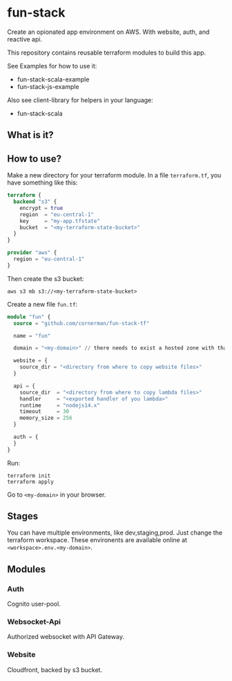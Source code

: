 # fun-stack

Create an opionated app environment on AWS. With website, auth, and reactive api.

This repository contains reusable terraform modules to build this app.

See Examples for how to use it:
- fun-stack-scala-example
- fun-stack-js-example

Also see client-library for helpers in your language:
- fun-stack-scala

## What is it?

## How to use?

Make a new directory for your terraform module. In a file `terraform.tf`, you have something like this:
```tf
terraform {
  backend "s3" {
    encrypt = true
    region  = "eu-central-1"
    key     = "my-app.tfstate"
    bucket  = "<my-terraform-state-bucket>"
  }
}

provider "aws" {
  region = "eu-central-1"
}
```

Then create the s3 bucket:
```
aws s3 mb s3://<my-terraform-state-bucket>
```

Create a new file `fun.tf`:
```tf
module "fun" {
  source = "github.com/cornerman/fun-stack-tf"

  name = "fun"

  domain = "<my-domain>" // there needs to exist a hosted zone with that domain name in your aws account

  website = {
    source_dir = "<directory from where to copy website files>"
  }

  api = {
    source_dir  = "<directory from where to copy lambda files>"
    handler     = "<exported handler of you lambda>"
    runtime     = "nodejs14.x"
    timeout     = 30
    memory_size = 256
  }

  auth = {
  }
}
```

Run:
```
terraform init
terraform apply
```

Go to `<my-domain>` in your browser.

## Stages

You can have multiple environments, like dev,staging,prod. Just change the terraform workspace. These environents are available online at `<workspace>.env.<my-domain>`.

## Modules

### Auth

Cognito user-pool.

### Websocket-Api

Authorized websocket with API Gateway.

### Website

Cloudfront, backed by s3 bucket.
